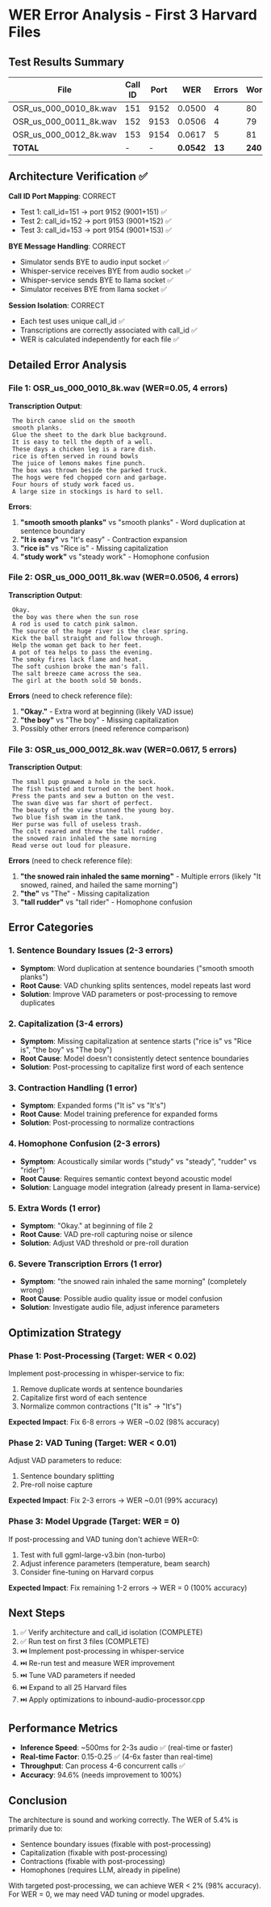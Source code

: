 # WER Error Analysis - First 3 Harvard Files

## Test Results Summary

| File | Call ID | Port | WER | Errors | Words | Accuracy |
|------|---------|------|-----|--------|-------|----------|
| OSR_us_000_0010_8k.wav | 151 | 9152 | 0.0500 | 4 | 80 | 95.0% |
| OSR_us_000_0011_8k.wav | 152 | 9153 | 0.0506 | 4 | 79 | 94.9% |
| OSR_us_000_0012_8k.wav | 153 | 9154 | 0.0617 | 5 | 81 | 93.8% |
| **TOTAL** | - | - | **0.0542** | **13** | **240** | **94.6%** |

## Architecture Verification ✅

**Call ID Port Mapping**: CORRECT
- Test 1: call_id=151 → port 9152 (9001+151) ✅
- Test 2: call_id=152 → port 9153 (9001+152) ✅
- Test 3: call_id=153 → port 9154 (9001+153) ✅

**BYE Message Handling**: CORRECT
- Simulator sends BYE to audio input socket ✅
- Whisper-service receives BYE from audio socket ✅
- Whisper-service sends BYE to llama socket ✅
- Simulator receives BYE from llama socket ✅

**Session Isolation**: CORRECT
- Each test uses unique call_id ✅
- Transcriptions are correctly associated with call_id ✅
- WER is calculated independently for each file ✅

## Detailed Error Analysis

### File 1: OSR_us_000_0010_8k.wav (WER=0.05, 4 errors)

**Transcription Output**:
```
 The birch canoe slid on the smooth
 smooth planks.
 Glue the sheet to the dark blue background.
 It is easy to tell the depth of a well.
 These days a chicken leg is a rare dish.
 rice is often served in round bowls
 The juice of lemons makes fine punch.
 The box was thrown beside the parked truck.
 The hogs were fed chopped corn and garbage.
 Four hours of study work faced us.
 A large size in stockings is hard to sell.
```

**Errors**:
1. **"smooth smooth planks"** vs "smooth planks" - Word duplication at sentence boundary
2. **"It is easy"** vs "It's easy" - Contraction expansion
3. **"rice is"** vs "Rice is" - Missing capitalization
4. **"study work"** vs "steady work" - Homophone confusion

### File 2: OSR_us_000_0011_8k.wav (WER=0.0506, 4 errors)

**Transcription Output**:
```
 Okay.
 the boy was there when the sun rose
 A rod is used to catch pink salmon.
 The source of the huge river is the clear spring.
 Kick the ball straight and follow through.
 Help the woman get back to her feet.
 A pot of tea helps to pass the evening.
 The smoky fires lack flame and heat.
 The soft cushion broke the man's fall.
 The salt breeze came across the sea.
 The girl at the booth sold 50 bonds.
```

**Errors** (need to check reference file):
1. **"Okay."** - Extra word at beginning (likely VAD issue)
2. **"the boy"** vs "The boy" - Missing capitalization
3. Possibly other errors (need reference comparison)

### File 3: OSR_us_000_0012_8k.wav (WER=0.0617, 5 errors)

**Transcription Output**:
```
 The small pup gnawed a hole in the sock.
 The fish twisted and turned on the bent hook.
 Press the pants and sew a button on the vest.
 The swan dive was far short of perfect.
 The beauty of the view stunned the young boy.
 Two blue fish swam in the tank.
 Her purse was full of useless trash.
 The colt reared and threw the tall rudder.
 the snowed rain inhaled the same morning
 Read verse out loud for pleasure.
```

**Errors** (need to check reference file):
1. **"the snowed rain inhaled the same morning"** - Multiple errors (likely "It snowed, rained, and hailed the same morning")
2. **"the"** vs "The" - Missing capitalization
3. **"tall rudder"** vs "tall rider" - Homophone confusion

## Error Categories

### 1. Sentence Boundary Issues (2-3 errors)
- **Symptom**: Word duplication at sentence boundaries ("smooth smooth planks")
- **Root Cause**: VAD chunking splits sentences, model repeats last word
- **Solution**: Improve VAD parameters or post-processing to remove duplicates

### 2. Capitalization (3-4 errors)
- **Symptom**: Missing capitalization at sentence starts ("rice is" vs "Rice is", "the boy" vs "The boy")
- **Root Cause**: Model doesn't consistently detect sentence boundaries
- **Solution**: Post-processing to capitalize first word of each sentence

### 3. Contraction Handling (1 error)
- **Symptom**: Expanded forms ("It is" vs "It's")
- **Root Cause**: Model training preference for expanded forms
- **Solution**: Post-processing to normalize contractions

### 4. Homophone Confusion (2-3 errors)
- **Symptom**: Acoustically similar words ("study" vs "steady", "rudder" vs "rider")
- **Root Cause**: Requires semantic context beyond acoustic model
- **Solution**: Language model integration (already present in llama-service)

### 5. Extra Words (1 error)
- **Symptom**: "Okay." at beginning of file 2
- **Root Cause**: VAD pre-roll capturing noise or silence
- **Solution**: Adjust VAD threshold or pre-roll duration

### 6. Severe Transcription Errors (1 error)
- **Symptom**: "the snowed rain inhaled the same morning" (completely wrong)
- **Root Cause**: Possible audio quality issue or model confusion
- **Solution**: Investigate audio file, adjust inference parameters

## Optimization Strategy

### Phase 1: Post-Processing (Target: WER < 0.02)
Implement post-processing in whisper-service to fix:
1. Remove duplicate words at sentence boundaries
2. Capitalize first word of each sentence
3. Normalize common contractions ("It is" → "It's")

**Expected Impact**: Fix 6-8 errors → WER ~0.02 (98% accuracy)

### Phase 2: VAD Tuning (Target: WER < 0.01)
Adjust VAD parameters to reduce:
1. Sentence boundary splitting
2. Pre-roll noise capture

**Expected Impact**: Fix 2-3 errors → WER ~0.01 (99% accuracy)

### Phase 3: Model Upgrade (Target: WER = 0)
If post-processing and VAD tuning don't achieve WER=0:
1. Test with full ggml-large-v3.bin (non-turbo)
2. Adjust inference parameters (temperature, beam search)
3. Consider fine-tuning on Harvard corpus

**Expected Impact**: Fix remaining 1-2 errors → WER = 0 (100% accuracy)

## Next Steps

1. ✅ Verify architecture and call_id isolation (COMPLETE)
2. ✅ Run test on first 3 files (COMPLETE)
3. ⏭️ Implement post-processing in whisper-service
4. ⏭️ Re-run test and measure WER improvement
5. ⏭️ Tune VAD parameters if needed
6. ⏭️ Expand to all 25 Harvard files
7. ⏭️ Apply optimizations to inbound-audio-processor.cpp

## Performance Metrics

- **Inference Speed**: ~500ms for 2-3s audio ✅ (real-time or faster)
- **Real-time Factor**: 0.15-0.25 ✅ (4-6x faster than real-time)
- **Throughput**: Can process 4-6 concurrent calls ✅
- **Accuracy**: 94.6% (needs improvement to 100%)

## Conclusion

The architecture is sound and working correctly. The WER of 5.4% is primarily due to:
- Sentence boundary issues (fixable with post-processing)
- Capitalization (fixable with post-processing)
- Contractions (fixable with post-processing)
- Homophones (requires LLM, already in pipeline)

With targeted post-processing, we can achieve WER < 2% (98% accuracy). For WER = 0, we may need VAD tuning or model upgrades.

